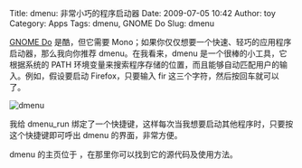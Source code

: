 Title: dmenu: 非常小巧的程序启动器
Date: 2009-07-05 10:42
Author: toy
Category: Apps
Tags: dmenu, GNOME Do
Slug: dmenu

[GNOME Do](http://linuxtoy.org/archives/gnome-do.html) 是酷，但它需要
Mono；如果你仅仅想要一个快速、轻巧的应用程序启动器，那么我向你推荐
dmenu。在我看来，dmenu 是一个很棒的小工具，它根据系统的 PATH
环境变量来搜索程序存储的位置，而且能够自动匹配用户的输入。例如，假设要启动
Firefox，只要输入 fir 这三个字符，然后按回车就可以了。

![dmenu](http://i.linuxtoy.org/images/2009/07/dmenu.png)

我给 dmenu\_run
绑定了一个快捷键，这样每次当我想要启动其他程序时，只要按这个快捷键即可呼出
dmenu 的界面，非常方便。

dmenu 的主页位于 ，在那里你可以找到它的源代码及使用方法。
